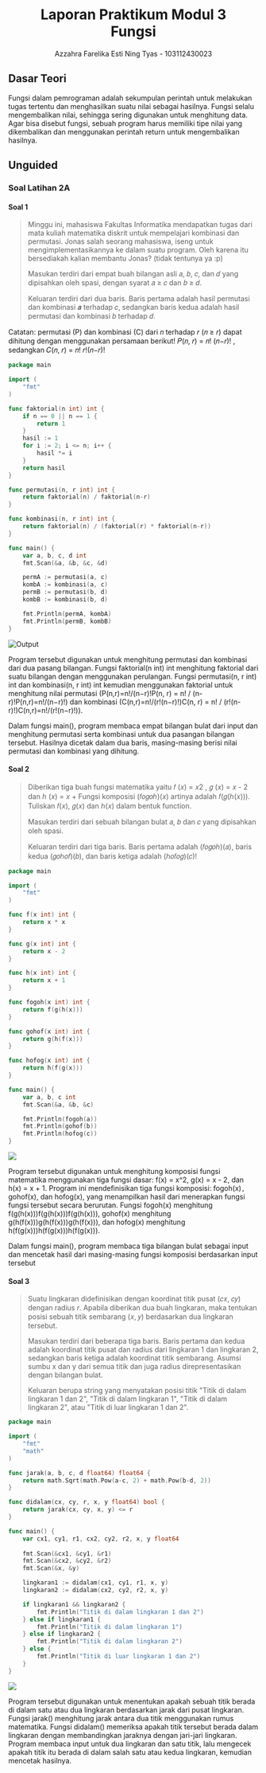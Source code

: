<h1 align="center">Laporan Praktikum Modul 3 <br>Fungsi</h1>
<p align="center">Azzahra Farelika Esti Ning Tyas - 103112430023</p>

## Dasar Teori

Fungsi dalam pemrograman adalah sekumpulan perintah untuk melakukan tugas tertentu dan menghasilkan suatu nilai sebagai hasilnya. Fungsi selalu mengembalikan nilai, sehingga sering digunakan untuk menghitung data. Agar bisa disebut fungsi, sebuah program harus memiliki tipe nilai yang dikembalikan dan menggunakan perintah return untuk mengembalikan hasilnya.
## Unguided

### Soal Latihan 2A

#### Soal 1

> Minggu ini, mahasiswa Fakultas Informatika mendapatkan tugas dari mata kuliah matematika diskrit untuk mempelajari kombinasi dan permutasi. Jonas salah seorang mahasiswa, iseng untuk mengimplementasikannya ke dalam suatu program. Oleh karena itu bersediakah kalian membantu Jonas? (tidak tentunya ya :p)
> 
> Masukan terdiri dari empat buah bilangan asli 𝑎, 𝑏, 𝑐, dan 𝑑 yang dipisahkan oleh spasi, dengan syarat 𝑎 ≥ 𝑐 dan 𝑏 ≥ 𝑑. 
> 
> Keluaran terdiri dari dua baris. Baris pertama adalah hasil permutasi dan kombinasi 𝒂 terhadap 𝑐, sedangkan baris kedua adalah hasil permutasi dan kombinasi 𝑏 terhadap 𝑑.

Catatan: permutasi (P) dan kombinasi (C) dari 𝑛 terhadap 𝑟 (𝑛 ≥ 𝑟) dapat dihitung dengan menggunakan persamaan berikut! 𝑃(𝑛, 𝑟) = 𝑛! (𝑛−𝑟)! , sedangkan 𝐶(𝑛, 𝑟) = 𝑛! 𝑟!(𝑛−𝑟)!

```go
package main

import (
	"fmt"
)

func faktorial(n int) int {
	if n == 0 || n == 1 {
		return 1
	}
	hasil := 1
	for i := 2; i <= n; i++ {
		hasil *= i
	}
	return hasil
}

func permutasi(n, r int) int {
	return faktorial(n) / faktorial(n-r)
}

func kombinasi(n, r int) int {
	return faktorial(n) / (faktorial(r) * faktorial(n-r))
}

func main() {
	var a, b, c, d int
	fmt.Scan(&a, &b, &c, &d)

	permA := permutasi(a, c)
	kombA := kombinasi(a, c)
	permB := permutasi(b, d)
	kombB := kombinasi(b, d)

	fmt.Println(permA, kombA)
	fmt.Println(permB, kombB)
}
```
![Output](output/soal1.png)

Program tersebut digunakan untuk menghitung permutasi dan kombinasi dari dua pasang bilangan. Fungsi faktorial(n int) int menghitung faktorial dari suatu bilangan dengan menggunakan perulangan. Fungsi permutasi(n, r int) int dan kombinasi(n, r int) int kemudian menggunakan faktorial untuk menghitung nilai permutasi (P(n,r)=n!/(n−r)!P(n, r) = n! / (n-r)!P(n,r)=n!/(n−r)!) dan kombinasi (C(n,r)=n!/(r!(n−r)!)C(n, r) = n! / (r!(n-r)!)C(n,r)=n!/(r!(n−r)!)).

Dalam fungsi main(), program membaca empat bilangan bulat dari input dan menghitung permutasi serta kombinasi untuk dua pasangan bilangan tersebut. Hasilnya dicetak dalam dua baris, masing-masing berisi nilai permutasi dan kombinasi yang dihitung.

#### Soal 2

>Diberikan tiga buah fungsi matematika yaitu 𝑓 (𝑥) = 𝑥2 , 𝑔 (𝑥) = 𝑥 - 2 dan ℎ (𝑥) = 𝑥 + Fungsi komposisi (𝑓𝑜𝑔𝑜ℎ)(𝑥) artinya adalah 𝑓(𝑔(ℎ(𝑥))). Tuliskan 𝑓(𝑥), 𝑔(𝑥) dan ℎ(𝑥) dalam bentuk function. 
>
>Masukan terdiri dari sebuah bilangan bulat 𝑎, 𝑏 dan 𝑐 yang dipisahkan oleh spasi. 
>
>Keluaran terdiri dari tiga baris. Baris pertama adalah (𝑓𝑜𝑔𝑜ℎ)(𝑎), baris kedua (𝑔𝑜ℎ𝑜𝑓)(𝑏), dan baris ketiga adalah (ℎ𝑜𝑓𝑜𝑔)(𝑐)!

```go
package main

import (
	"fmt"
)

func f(x int) int {
	return x * x
}

func g(x int) int {
	return x - 2
}

func h(x int) int {
	return x + 1
}

func fogoh(x int) int {
	return f(g(h(x)))
}

func gohof(x int) int {
	return g(h(f(x)))
}

func hofog(x int) int {
	return h(f(g(x)))
}

func main() {
	var a, b, c int
	fmt.Scan(&a, &b, &c)

	fmt.Println(fogoh(a))
	fmt.Println(gohof(b))
	fmt.Println(hofog(c))
}
```
![](output/soal2.png)

Program tersebut digunakan untuk menghitung komposisi fungsi matematika menggunakan tiga fungsi dasar: f(x) = x^2, g(x) = x - 2, dan h(x) = x + 1. Program ini mendefinisikan tiga fungsi komposisi: fogoh(x)`, `gohof(x), dan hofog(x), yang menampilkan hasil dari menerapkan fungsi fungsi tersebut secara berurutan. Fungsi fogoh(x) menghitung f(g(h(x)))f(g(h(x)))f(g(h(x))), gohof(x) menghitung g(h(f(x)))g(h(f(x)))g(h(f(x))), dan hofog(x) menghitung h(f(g(x)))h(f(g(x)))h(f(g(x))).

Dalam fungsi main(), program membaca tiga bilangan bulat sebagai input dan mencetak hasil dari masing-masing fungsi komposisi berdasarkan input tersebut
#### Soal 3

>Suatu lingkaran didefinisikan dengan koordinat titik pusat (𝑐𝑥, 𝑐𝑦) dengan radius 𝑟. Apabila diberikan dua buah lingkaran, maka tentukan posisi sebuah titik sembarang (𝑥, 𝑦) berdasarkan dua lingkaran tersebut.
>
>Masukan terdiri dari beberapa tiga baris. Baris pertama dan kedua adalah koordinat titik pusat dan radius dari lingkaran 1 dan lingkaran 2, sedangkan baris ketiga adalah koordinat titik sembarang. Asumsi sumbu x dan y dari semua titik dan juga radius direpresentasikan dengan bilangan bulat.
>
>Keluaran berupa string yang menyatakan posisi titik "Titik di dalam lingkaran 1 dan 2", "Titik di dalam lingkaran 1", "Titik di dalam lingkaran 2", atau "Titik di luar lingkaran 1 dan 2".

```go
package main

import (
	"fmt"
	"math"
)

func jarak(a, b, c, d float64) float64 {
	return math.Sqrt(math.Pow(a-c, 2) + math.Pow(b-d, 2))
}

func didalam(cx, cy, r, x, y float64) bool {
	return jarak(cx, cy, x, y) <= r
}

func main() {
	var cx1, cy1, r1, cx2, cy2, r2, x, y float64
	
	fmt.Scan(&cx1, &cy1, &r1)
	fmt.Scan(&cx2, &cy2, &r2)
	fmt.Scan(&x, &y)

	lingkaran1 := didalam(cx1, cy1, r1, x, y)
	lingkaran2 := didalam(cx2, cy2, r2, x, y)

	if lingkaran1 && lingkaran2 {
		fmt.Println("Titik di dalam lingkaran 1 dan 2")
	} else if lingkaran1 {
		fmt.Println("Titik di dalam lingkaran 1")
	} else if lingkaran2 {
		fmt.Println("Titik di dalam lingkaran 2")
	} else {
		fmt.Println("Titik di luar lingkaran 1 dan 2")
	}
}
```
![](output/soal3.png)

Program tersebut digunakan untuk menentukan apakah sebuah titik berada di dalam satu atau dua lingkaran berdasarkan jarak dari pusat lingkaran. Fungsi jarak() menghitung jarak antara dua titik menggunakan rumus matematika. Fungsi didalam() memeriksa apakah titik tersebut berada dalam lingkaran dengan membandingkan jaraknya dengan jari-jari lingkaran. Program membaca input untuk dua lingkaran dan satu titik, lalu mengecek apakah titik itu berada di dalam salah satu atau kedua lingkaran, kemudian mencetak hasilnya.